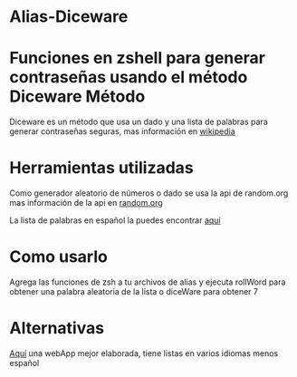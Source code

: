 # Alias-Diceware
Funciones en zshell para generar contraseñas usando el método Diceware
Método
======
Diceware es un método que usa un dado y una lista de palabras para generar contraseñas seguras, mas información en [wikipedia](https://en.wikipedia.org/wiki/Diceware)

Herramientas utilizadas
=======================
Como generador aleatorio de números o dado se usa la api de random.org mas información de la api en [random.org](https://www.random.org/clients/http/) 

La lista de palabras en español la puedes encontrar [aquí](http://world.std.com/~reinhold/diceware_espanol/DW-Espanol-1.txt)

Como usarlo
===========
Agrega las funciones de zsh a tu archivos de alias y ejecuta rollWord para obtener una palabra aleatoria de la lista o diceWare para obtener 7 

Alternativas
============
[Aquí](https://grempe.github.io/diceware/) una webApp mejor elaborada, tiene listas en varios idiomas menos español
